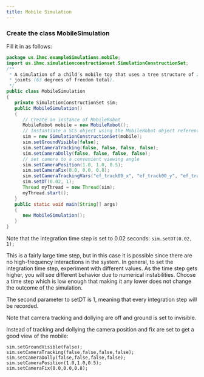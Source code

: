 ```yaml
---
title: Mobile Simulation
---
```


### Create the class MobileSimulation
   Fill it in as follows:

```java
package us.ihmc.exampleSimulations.mobile;
import us.ihmc.simulationconstructionset.SimulationConstructionSet;
/**
 * A simulation of a child’s mobile toy that uses a tree structure of 21 gimbal
 * joints (63 degrees of freedom total).
 */
public class MobileSimulation
{
   private SimulationConstructionSet sim;
   public MobileSimulation()
   {
      // Create an instance of MobileRobot
      MobileRobot mobile = new MobileRobot();
      // Instantiate a SCS object using the MobileRobot object reference
      sim = new SimulationConstructionSet(mobile);
      sim.setGroundVisible(false);
      sim.setCameraTracking(false, false, false, false);
      sim.setCameraDolly(false, false, false, false);
      // set camera to a convenient viewing angle
      sim.setCameraPosition(1.0, 1.0, 0.5);
      sim.setCameraFix(0.0, 0.0, 0.8);
      sim.setCameraTrackingVars("ef_track00_x", "ef_track00_y", "ef_track00_z");
      sim.setDT(0.02, 1);
      Thread myThread = new Thread(sim);
      myThread.start();
   }
   public static void main(String[] args)
   {
      new MobileSimulation();
   }
}
```

Note that the integration time step is set to 0.02 seconds: `sim.setDT(0.02, 1);`

This is a fairly large time step, but in this case it is possible since there are no high-frequency interactions in the system. In general, to set the integration time step, experiment with different values. As the time step gets higher, you will see different behavior due to numerical instabilities. Choose a time step which is low enough that making it any lower does not change the outcome of the simulation. 

The second parameter to setDT is 1, meaning that every integration step will be recorded.

Note that camera tracking and dollying are off and ground is set to invisible.

Instead of tracking and dollying the camera position and fix are set to get a good view of the mobile:

   `sim.setGroundVisible(false);`  
   `sim.setCameraTracking(false,false,false,false);`  
   `sim.setCameraDolly(false,false,false,false);`  
   `sim.setCameraPosition(1.0,1.0,0.5);`  
   `sim.setCameraFix(0.0,0.0,0.8);`  